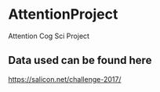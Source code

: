 # AttentionProject
Attention Cog Sci Project

## Data used can be found here
https://salicon.net/challenge-2017/
